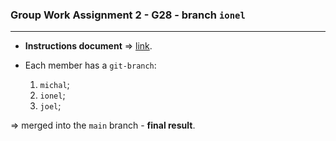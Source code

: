 ### Group Work Assignment 2 - G28 - branch `ionel`
---

- __Instructions document__ $\Rightarrow$ [link](https://docs.google.com/document/d/1I_7RalKMvubf-W-KLjkenjf58VXaYRlhjghjPzQu1A8/edit).

- Each member has a `git-branch`:
  1. `michal`;
  2. `ionel`;
  3. `joel`;

$\Rightarrow$ merged into the `main` branch - __final result__.
